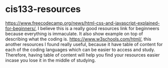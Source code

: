 # cis133-resources
https://www.freecodecamp.org/news/html-css-and-javascript-explained-for-beginners/, I believe this is a really good resources link for beginneers because everything is immaculate. It also show example on top of describing what the coding is.
https://www.w3schools.com/html/, this another resources I found really useful, because it have table of content for each of the coding languages which can be easier to access and study. Therefore, having table of content will help you find your resources easier incase you lose it in the middle of studying.
